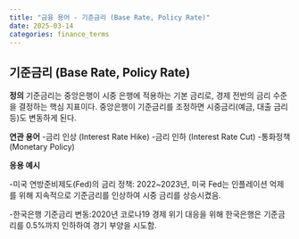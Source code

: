 ```yaml
---
title: "금융 용어 - 기준금리 (Base Rate, Policy Rate)"
date: 2025-03-14
categories: finance_terms
---
```



## 기준금리 (Base Rate, Policy Rate)

**정의**
기준금리는 중앙은행이 시중 은행에 적용하는 기본 금리로, 경제 전반의 금리 수준을 결정하는 핵심 지표이다. 
중앙은행이 기준금리를 조정하면 시중금리(예금, 대출 금리 등)도 변동하게 된다.


**연관 용어**
-금리 인상 (Interest Rate Hike)
-금리 인하 (Interest Rate Cut)
-통화정책 (Monetary Policy)

**응용 예시**

-미국 연방준비제도(Fed)의 금리 정책: 2022~2023년, 미국 Fed는 인플레이션 억제를 위해 지속적으로 기준금리를 인상하여 시중 금리를 상승시켰음.

-한국은행 기준금리 변동:2020년 코로나19 경제 위기 대응을 위해 한국은행은 기준금리를 0.5%까지 인하하여 경기 부양을 시도함.



